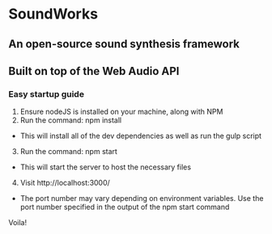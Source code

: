 # SoundWorks
## An open-source sound synthesis framework
## Built on top of the Web Audio API

### Easy startup guide
1. Ensure nodeJS is installed on your machine, along with NPM
2. Run the command: npm install
  * This will install all of the dev dependencies as well as run the gulp script
3. Run the command: npm start
  * This will start the server to host the necessary files
4. Visit http://localhost:3000/
  * The port number may vary depending on environment variables.  Use the port number specified in the output of the npm start command
  
Voila!
